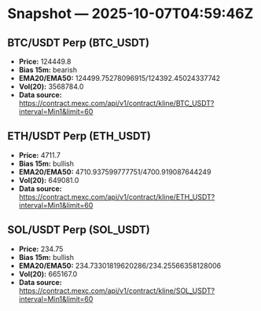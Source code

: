 # Snapshot — 2025-10-07T04:59:46Z

## BTC/USDT Perp (BTC_USDT)
- **Price:** 124449.8
- **Bias 15m:** bearish
- **EMA20/EMA50:** 124499.75278096915/124392.45024337742
- **Vol(20):** 3568784.0
- **Data source:** https://contract.mexc.com/api/v1/contract/kline/BTC_USDT?interval=Min1&limit=60

## ETH/USDT Perp (ETH_USDT)
- **Price:** 4711.7
- **Bias 15m:** bullish
- **EMA20/EMA50:** 4710.937599777751/4700.919087644249
- **Vol(20):** 649081.0
- **Data source:** https://contract.mexc.com/api/v1/contract/kline/ETH_USDT?interval=Min1&limit=60

## SOL/USDT Perp (SOL_USDT)
- **Price:** 234.75
- **Bias 15m:** bullish
- **EMA20/EMA50:** 234.73301819620286/234.25566358128006
- **Vol(20):** 665167.0
- **Data source:** https://contract.mexc.com/api/v1/contract/kline/SOL_USDT?interval=Min1&limit=60
